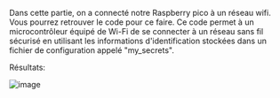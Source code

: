 
Dans cette partie, on a connecté notre Raspberry pico à un réseau wifi. Vous pourrez retrouver le code pour ce faire.
Ce code permet à un microcontrôleur équipé de Wi-Fi de se connecter à un réseau sans fil sécurisé en utilisant les informations d'identification stockées dans un fichier de configuration appelé "my_secrets".

Résultats:

![image](https://user-images.githubusercontent.com/124889354/235323239-564eee57-e35b-49f8-b6a1-1b7b9c31739e.png)
